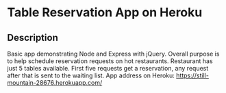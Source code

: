 # Table Reservation App on Heroku

## Description
Basic app demonstrating Node and Express with jQuery. Overall purpose is to help schedule reservation requests on hot restaurants. Restaurant has just 5 tables available. First five requests get a reservation, any request after that is sent to the waiting list.
App address on Heroku: https://still-mountain-28676.herokuapp.com/ 
